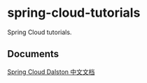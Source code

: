 # spring-cloud-tutorials
Spring Cloud tutorials.

## Documents
[Spring Cloud Dalston 中文文档](https://springcloud.cc/spring-cloud-dalston.html)
